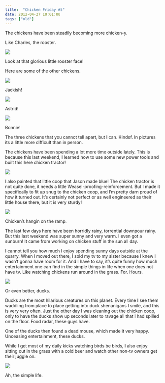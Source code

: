 ```yaml
---
title:  "Chicken Friday #5"
date: 2012-04-27 10:01:00
tags: ["old"]
---
```


The chickens have been steadily becoming more chicken-y.

Like Charles, the rooster.


<img src="/uploads/2012/04/weekly07.jpg">


Look at that glorious little rooster face!

Here are some of the other chickens.


<img src="/uploads/2012/04/weekly08.jpg">


Jackish!


<img src="/uploads/2012/04/weekly09.jpg">


Astrid!


<img src="/uploads/2012/04/weekly10.jpg">


Bonnie!

The three chickens that you cannot tell apart, but I can. Kindof. In pictures its a little more difficult than in person.

The chickens have been spending a lot more time outside lately. This is because this last weekend, I learned how to use some new power tools and built this here chicken tractor!


<img src="/uploads/2012/04/weekly11.jpg">


I also painted that little coop that Jason made blue! The chicken tractor is not quite done, it needs a little Weasel-proofing-reinforcement. But I made it specifically to fit up snug to the chicken coop, and I’m pretty darn proud of how it turned out. It’s certainly not perfect or as well engineered as their little house there, but it is very sturdy!


<img src="/uploads/2012/04/weekly12.jpg">


Chicken’s hangin on the ramp.

The last few days here have been horridly rainy, torrential downpour rainy. But this last weekend was super sunny and very warm. I even got a sunburn! It came from working on chicken stuff in the sun all day.

I cannot tell you how much I enjoy spending sunny days outside at the quarry. When I moved out there, I sold my tv to my sister because I knew I wasn’t gonna have room for it. And I have to say, it’s quite funny how much entertainment one can find in the simple things in life when one does not have tv. Like watching chickens run around in the grass. For. Hours.


<img src="/uploads/2012/04/weekly13.jpg">


Or even better, ducks.

Ducks are the most hilarious creatures on this planet. Every time I see them waddling from place to place getting into duck shenanigans I smile, and this is very very often. Just the other day I was cleaning out the chicken coop, only to have the ducks show up seconds later to ravage all that I had spilled on the floor. Food radar, these guys have.

One of the ducks then found a dead mouse, which made it very happy. Unceasing entertainment, these ducks.

While I get most of my daily kicks watching birds be birds, I also enjoy sitting out in the grass with a cold beer and watch other non-tv owners get their juggle on.


<img src="/uploads/2012/04/weekly14.jpg">


Ah, the simple life.
